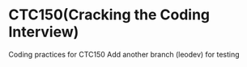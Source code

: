 # CTC150(Cracking the Coding Interview)

Coding practices for CTC150
Add another branch (leodev) for testing
